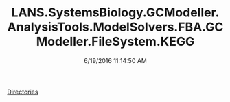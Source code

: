 ﻿---
title: LANS.SystemsBiology.GCModeller.AnalysisTools.ModelSolvers.FBA.GCModeller.FileSystem.KEGG
date: 6/19/2016 11:14:50 AM
---

[Directories](T-LANS.SystemsBiology.GCModeller.AnalysisTools.ModelSolvers.FBA.GCModeller.FileSystem.KEGG.Directories.html)
